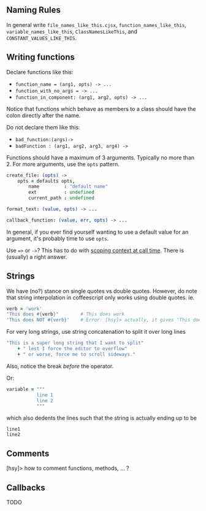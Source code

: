 ## Naming Rules
In general write `file_names_like_this.cjsx`, `function_names_like_this`, `variable_names_like_this`, `ClassNamesLikeThis`, and `CONSTANT_VALUES_LIKE_THIS`.

## Writing functions
Declare functions like this:
- `function_name = (arg1, opts) -> ...`
- `function_with_no_args = -> ...`
- `function_in_component: (arg1, arg2, opts) -> ...`

Notice that functions which behave as members to a class should have the colon directly after the name.

Do not declare them like this:
- `bad_function:(args)->`
- `badFunction : (arg1, arg2, arg3, arg4) ->`

Functions should have a maximum of 3 arguments. Typically no more than 2. For more arguments, use the `opts` pattern.

```coffee
create_file: (opts) ->
    opts = defaults opts,
        name         : "default name"
        ext          : undefined
        current_path : undefined

format_text: (value, opts) -> ...

callback_function: (value, err, opts) -> ...
```

In general, if you ever find yourself wanting to use a default value for an argument, it's probably time to use `opts`.

Use `=>` or `->`? This has to do with [scoping context at call time](https://gist.github.com/meandmax/355b7433eb68b47540c5). There is (usually) a right answer.

## Strings
We have (no?) stance on single quotes vs double quotes. However, do note that string interpolation in coffeescript only works using double quotes. ie.

```coffee
verb = 'work'
"This does #{verb}"        # This does work
'This does NOT #{verb}'    # Error: [hsy]> actually, it gives 'This does NOT #{verb}', right?
```

For very long strings, use string concatenation to split it over long lines
```coffee
"This is a super long string that I want to split"
    + " lest I force the editor to overflow"
    + " or worse, force me to scroll sideways."
```
Also, notice the break *before* the operator.

Or:

```coffee
variable = """
           line 1
           line 2
           """
```

which also dedents the lines such that the string is actually ending up to be

```
line1
line2
```

## Comments

[hsy]> how to comment functions, methods, ... ?

## Callbacks

TODO